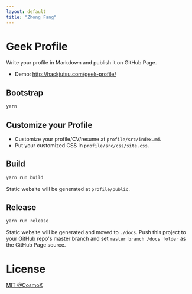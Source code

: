```yaml
---
layout: default
title: "Zhong Fang"  
---
```



# Geek Profile
Write your profile in Markdown and publish it on GitHub Page.
- Demo: http://hackjutsu.com/geek-profile/

## Bootstrap
```bash
yarn
```

## Customize your Profile
- Customize your profile/CV/resume at `profile/src/index.md`.
- Put your customized CSS in `profile/src/css/site.css`.

## Build
```bash
yarn run build
```
Static website will be generated at `profile/public`.

## Release
```bash
yarn run release
```
Static website will be generated and moved to `./docs`.
Push this project to your GitHub repo's master branch and set `master branch /docs folder` as the GitHub Page source.


# License
[MIT @CosmoX](./LICENSE)
